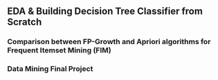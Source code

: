 ## EDA & Building Decision Tree Classifier from Scratch
### Comparison between FP-Growth and Apriori algorithms for Frequent Itemset Mining (FIM)
### Data Mining Final Project


